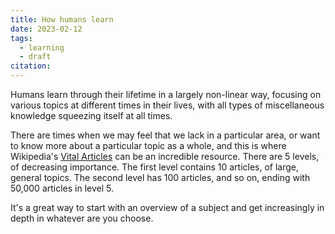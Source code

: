 ```yaml
---
title: How humans learn
date: 2023-02-12
tags:
  - learning
  - draft
citation: 
---
```


Humans learn through their lifetime in a largely non-linear way, focusing on various topics at different times in their lives, with all types of miscellaneous knowledge squeezing itself at all times.

There are times when we may feel that we lack in a particular area, or want to know more about a particular topic as a whole, and this is where Wikipedia's [Vital Articles](https://en.m.wikipedia.org/wiki/Wikipedia:Vital_articles) can be an incredible resource. There are 5 levels, of decreasing importance. The first level contains 10 articles, of large, general topics. The second level has 100 articles, and so on, ending with 50,000 articles in level 5. 

It's a great way to start with an overview of a subject and get increasingly in depth in whatever are you choose. 

<!--
Related: [Digital Gardens](20230212203048.md)
-->

